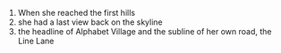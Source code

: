 1. When she reached the first hills
2. she had a last view back on the skyline
3. the headline of Alphabet Village and the subline of her own road, the Line Lane